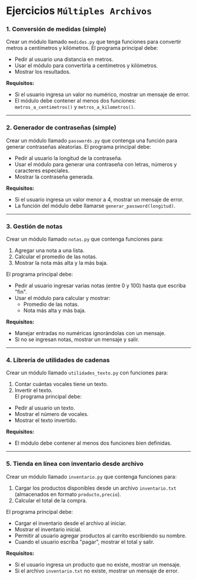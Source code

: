 # Ejercicios `Múltiples Archivos`
### 1. Conversión de medidas (simple)
Crear un módulo llamado `medidas.py` que tenga funciones para convertir metros a centímetros y kilómetros.
El programa principal debe:

- Pedir al usuario una distancia en metros.  
- Usar el módulo para convertirla a centímetros y kilómetros.  
- Mostrar los resultados.  

**Requisitos:**
- Si el usuario ingresa un valor no numérico, mostrar un mensaje de error.  
- El módulo debe contener al menos dos funciones: `metros_a_centimetros()` y `metros_a_kilometros()`.  

---

### 2. Generador de contraseñas (simple)
Crear un módulo llamado `passwords.py` que contenga una función para generar contraseñas aleatorias.
El programa principal debe:

- Pedir al usuario la longitud de la contraseña.  
- Usar el módulo para generar una contraseña con letras, números y caracteres especiales.  
- Mostrar la contraseña generada.  

**Requisitos:**
- Si el usuario ingresa un valor menor a 4, mostrar un mensaje de error.  
- La función del módulo debe llamarse `generar_password(longitud)`.  

---

### 3. Gestión de notas
Crear un módulo llamado `notas.py` que contenga funciones para:  
1. Agregar una nota a una lista.  
2. Calcular el promedio de las notas.  
3. Mostrar la nota más alta y la más baja.

El programa principal debe:
- Pedir al usuario ingresar varias notas (entre 0 y 100) hasta que escriba "fin".  
- Usar el módulo para calcular y mostrar:  
  - Promedio de las notas.  
  - Nota más alta y más baja.  

**Requisitos:**
- Manejar entradas no numéricas ignorándolas con un mensaje.  
- Si no se ingresan notas, mostrar un mensaje y salir.  

---

### 4. Librería de utilidades de cadenas

Crear un módulo llamado `utilidades_texto.py` con funciones para:  
1. Contar cuántas vocales tiene un texto.  
2. Invertir el texto.  
El programa principal debe:
- Pedir al usuario un texto.  
- Mostrar el número de vocales.  
- Mostrar el texto invertido.  

**Requisitos:**
- El módulo debe contener al menos dos funciones bien definidas.  

---

### 5. Tienda en línea con inventario desde archivo
Crear un módulo llamado `inventario.py` que contenga funciones para:  
1. Cargar los productos disponibles desde un archivo `inventario.txt` (almacenados en formato `producto,precio`).  
2. Calcular el total de la compra.

El programa principal debe:
- Cargar el inventario desde el archivo al iniciar.  
- Mostrar el inventario inicial.
- Permitir al usuario agregar productos al carrito escribiendo su nombre.  
- Cuando el usuario escriba "pagar", mostrar el total y salir.  

**Requisitos:**
- Si el usuario ingresa un producto que no existe, mostrar un mensaje.
- Si el archivo `inventario.txt` no existe, mostrar un mensaje de error.